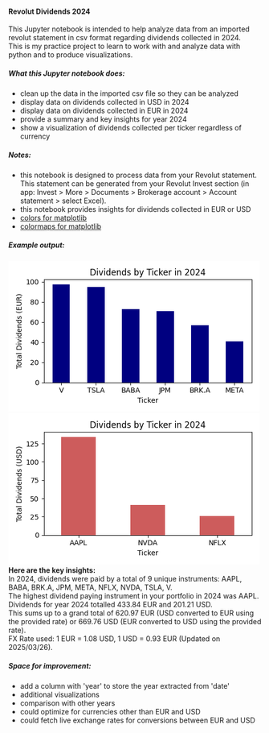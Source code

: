 #### Revolut Dividends 2024
This Jupyter notebook is intended to help analyze data from an imported revolut statement in csv format regarding dividends collected in 2024.
<br>This is my practice project to learn to work with and analyze data with python and to produce visualizations.

##### What this Jupyter notebook does:
- clean up the data in the imported csv file so they can be analyzed
- display data on dividends collected in USD in 2024
- display data on dividends collected in EUR in 2024
- provide a summary and key insights for year 2024
- show a visualization of dividends collected per ticker regardless of currency

##### Notes:
- this notebook is designed to process data from your Revolut statement. This statement can be generated from your Revolut Invest section (in app: Invest > More > Documents > Brokerage account > Account statement > select Excel).
- this notebook provides insights for dividends collected in EUR or USD
- [colors for matplotlib](https://matplotlib.org/3.3.0/gallery/color/named_colors.html)
- [colormaps for matplotlib](https://matplotlib.org/stable/users/explain/colors/colormaps.html)

##### Example output:
![Example Output](./example_outputs/Dividends_by_Ticker_EUR_2024.png)
![Example Output](./example_outputs/Dividends_by_Ticker_USD_2024.png)
<br>**Here are the key insights:**
<br>In 2024, dividends were paid by a total of 9 unique instruments: AAPL, BABA, BRK.A, JPM, META, NFLX, NVDA, TSLA, V.
<br>The highest dividend paying instrument in your portfolio in 2024 was AAPL.
<br>Dividends for year 2024 totalled 433.84 EUR and 201.21 USD.
<br>This sums up to a grand total of 620.97 EUR (USD converted to EUR using the provided rate) or 669.76 USD (EUR converted to USD using the provided rate).
<br>FX Rate used: 1 EUR = 1.08 USD, 1 USD = 0.93 EUR (Updated on 2025/03/26).

##### Space for improvement:
- add a column with 'year' to store the year extracted from 'date'
- additional visualizations
- comparison with other years
- could optimize for currencies other than EUR and USD
- could fetch live exchange rates for conversions between EUR and USD
